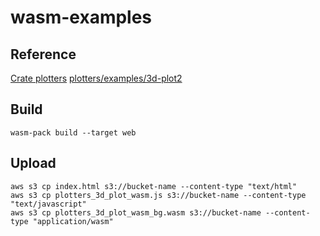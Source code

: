 # wasm-examples

## Reference
[Crate plotters](https://docs.rs/plotters/latest/plotters/index.html)
[plotters/examples/3d-plot2](https://github.com/plotters-rs/plotters/blob/master/plotters/examples/3d-plot2.rs)

## Build
```
wasm-pack build --target web
```

## Upload
```
aws s3 cp index.html s3://bucket-name --content-type "text/html"
aws s3 cp plotters_3d_plot_wasm.js s3://bucket-name --content-type "text/javascript"
aws s3 cp plotters_3d_plot_wasm_bg.wasm s3://bucket-name --content-type "application/wasm"
```
